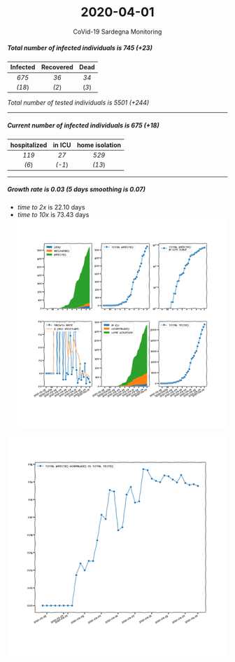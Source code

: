 <div align='center'>

# 2020-04-01
CoVid-19 Sardegna Monitoring
</div>

##### Total number of infected individuals is 745 (+23)
Infected | Recovered | Dead
:---: | :---: | :---:
*675* | *36* | *34*
*(18*) | *(2*) | (*3*)

*Total number of tested individuals is 5501 (+244)*
***
##### Current number of infected individuals is 675 (+18)
hospitalized | in ICU | home isolation
:---: | :---: | :---:
*119* |*27* |*529*
*(6*) |*(-1*) |*(13*)
***
##### Growth rate is 0.03 (5 days smoothing is 0.07)
- *time to 2x* is 22.10 days
- *time to 10x* is 73.43 days
![stats][stats]

![infected_normalized][infected_normalized]

[stats]: stats_Sardegna.png
[infected_normalized]: infected_normalized_Sardegna.png
